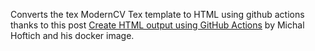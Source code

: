 

Converts the tex ModernCV Tex template to HTML using github actions thanks to this post [Create HTML output using GitHub Actions](https://www.kodymirus.cz/overleaf-html-sample/main.html) by Michal Hoftich and his docker image.
